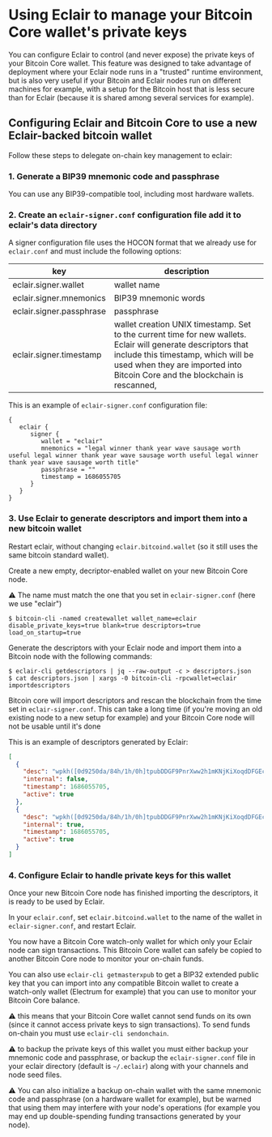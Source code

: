 # Using Eclair to manage your Bitcoin Core wallet's private keys

You can configure Eclair to control (and never expose) the private keys of your Bitcoin Core wallet. This feature was designed to take advantage of deployment where your Eclair node runs in a
"trusted" runtime environment, but is also very useful if your Bitcoin and Eclair nodes run on different machines for example, with a setup for the Bitcoin host that
is less secure than for Eclair (because it is shared among several services for example).

## Configuring Eclair and Bitcoin Core to use a new Eclair-backed bitcoin wallet

Follow these steps to delegate on-chain key management to eclair:

### 1. Generate a BIP39 mnemonic code and passphrase

You can use any BIP39-compatible tool, including most hardware wallets.

### 2. Create an `eclair-signer.conf` configuration file add it to eclair's data directory

A signer configuration file uses the HOCON format that we already use for `eclair.conf` and must include the following options:

 key                      | description                                                                                                                                                                                                                         
--------------------------|-------------------------------------------------------------------------------------------------------------------------------------------------------------------------------------------------------------------------------------
 eclair.signer.wallet     | wallet name                                                                                                                                                                                                                         
 eclair.signer.mnemonics  | BIP39 mnemonic words                                                                                                                                                                                                                
 eclair.signer.passphrase | passphrase                                                                                                                                                                                                                          
 eclair.signer.timestamp  | wallet creation UNIX timestamp. Set to the current time for new wallets. Eclair will generate descriptors that include this timestamp, which will be used when they are imported into Bitcoin Core and the blockchain is rescanned, 

This is an example of `eclair-signer.conf` configuration file:

```hocon
{
   eclair {
      signer {
         wallet = "eclair"
         mnemonics = "legal winner thank year wave sausage worth useful legal winner thank year wave sausage worth useful legal winner thank year wave sausage worth title"
         passphrase = ""
         timestamp = 1686055705
      }
   }
}
```

### 3. Use Eclair to generate descriptors and import them into a new bitcoin wallet

Restart eclair, without changing `eclair.bitcoind.wallet` (so it still uses the same bitcoin standard wallet).

Create a new empty, decriptor-enabled wallet on your new Bitcoin Core node.

:warning: The name must match the one that you set in `eclair-signer.conf` (here we use "eclair")

```shell
$ bitcoin-cli -named createwallet wallet_name=eclair disable_private_keys=true blank=true descriptors=true load_on_startup=true
```

Generate the descriptors with your Eclair node and import them into a Bitcoin node with the following commands:

```shell
$ eclair-cli getdescriptors | jq --raw-output -c > descriptors.json
$ cat descriptors.json | xargs -0 bitcoin-cli -rpcwallet=eclair importdescriptors
```

Bitcoin core will import descriptors and rescan the blockchain from the time set in `eclair-signer.conf`.
This can take a long time (if you're moving an old existing node to a new setup for example) and your Bitcoin Core node will not be usable until it's done

This is an example of descriptors generated by Eclair:

```json
[
  {
    "desc": "wpkh([0d9250da/84h/1h/0h]tpubDDGF9PnrXww2h1mKNjKiXoqdDFGEcZGCZUNq7g26LdzKXKiE31RrFWsogPy1uMLrbG8ksQ8eJS6u6KFLjYUUSVJRuwmMD2SYCr8uG1TcRgM/0/*)#jz5n2pcp",
    "internal": false,
    "timestamp": 1686055705,
    "active": true
  },
  {
    "desc": "wpkh([0d9250da/84h/1h/0h]tpubDDGF9PnrXww2h1mKNjKiXoqdDFGEcZGCZUNq7g26LdzKXKiE31RrFWsogPy1uMLrbG8ksQ8eJS6u6KFLjYUUSVJRuwmMD2SYCr8uG1TcRgM/1/*)#rk3jh5ge",
    "internal": true,
    "timestamp": 1686055705,
    "active": true
  }
]
```

### 4. Configure Eclair to handle private keys for this wallet

Once your new Bitcoin Core node has finished importing the descriptors, it is ready to be used by Eclair.

In your `eclair.conf`, set `eclair.bitcoind.wallet` to the name of the wallet in `eclair-signer.conf`, and restart Eclair.

You now have a Bitcoin Core watch-only wallet for which only your Eclair node can sign transactions. This Bitcoin Core wallet can
safely be copied to another Bitcoin Core node to monitor your on-chain funds.

You can also use `eclair-cli getmasterxpub` to get a BIP32 extended public key that you can import into any compatible Bitcoin wallet
to create a watch-only wallet (Electrum for example) that you can use to monitor your Bitcoin Core balance.

:warning: this means that your Bitcoin Core wallet cannot send funds on its own (since it cannot access private keys to sign transactions).
To send funds on-chain you must use `eclair-cli sendonchain`.

:warning: to backup the private keys of this wallet you must either backup your mnemonic code and passphrase, or backup the `eclair-signer.conf` file in your eclair
directory (default is `~/.eclair`) along with your channels and node seed files.

:warning: You can also initialize a backup on-chain wallet with the same mnemonic code and passphrase (on a hardware wallet for example), but be warned that using them may interfere with your node's operations (for example you may end up
double-spending funding transactions generated by your node).
